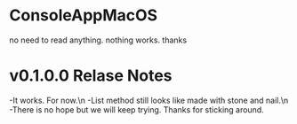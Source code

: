 # ConsoleAppMacOS
no need to read anything.
nothing works.
thanks 
# v0.1.0.0 Relase Notes
-It works. For now.\n
-List method still looks like made with stone and nail.\n
-There is no hope but we will keep trying. Thanks for sticking around.
